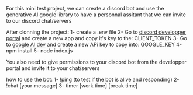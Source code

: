 For this mini test project, we can create a discord bot and use the generative AI google library to have a personnal assitant that we can invite to our discord chat/servers

After clonning the project:
 1- create a .env file
 2- Go to [discord developper portal](https://discord.com/developers/applications) and create a new app and copy it's key to the: CLIENT_TOKEN
 3- Go to [google AI dev](https://ai.google.dev/gemini-api/docs/api-key) and create a new APi key to copy into: GOOGLE_KEY
 4- npm install
 5- node index.js

 You also need to give permissions to your discord bot from the developper portal and invite it to your chat/servers

how to use the bot:
 1- !ping (to test if the bot is alive and responding)
 2- !chat [your message]
 3- timer [work time] [break time]
